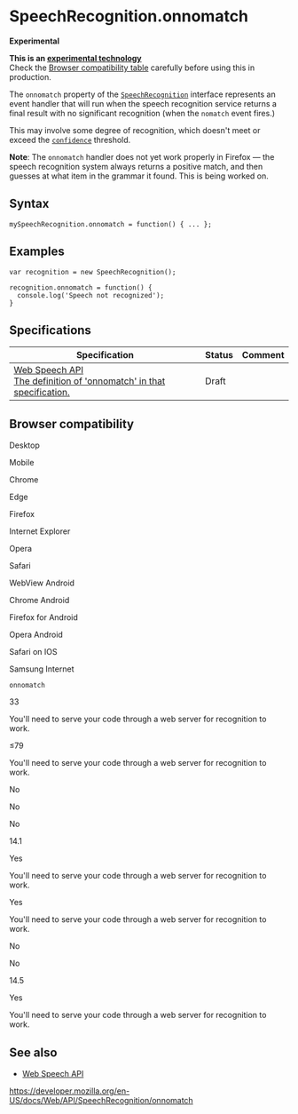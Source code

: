 SpeechRecognition.onnomatch
===========================

**Experimental**

**This is an [experimental technology](https://developer.mozilla.org/en-US/docs/MDN/Guidelines/Conventions_definitions#experimental)**  
Check the [Browser compatibility table](#browser_compatibility) carefully before using this in production.

The `onnomatch` property of the [`SpeechRecognition`](../speechrecognition) interface represents an event handler that will run when the speech recognition service returns a final result with no significant recognition (when the `nomatch` event fires.)

This may involve some degree of recognition, which doesn't meet or exceed the [`confidence`](../speechrecognitionalternative/confidence) threshold.

**Note**: The `onnomatch` handler does not yet work properly in Firefox — the speech recognition system always returns a positive match, and then guesses at what item in the grammar it found. This is being worked on.

Syntax
------

    mySpeechRecognition.onnomatch = function() { ... };

Examples
--------

    var recognition = new SpeechRecognition();

    recognition.onnomatch = function() {
      console.log('Speech not recognized');
    }

Specifications
--------------

<table><thead><tr class="header"><th>Specification</th><th>Status</th><th>Comment</th></tr></thead><tbody><tr class="odd"><td><a href="https://wicg.github.io/speech-api/#dom-speechrecognition-onnomatch">Web Speech API<br />
<span class="small">The definition of 'onnomatch' in that specification.</span></a></td><td><span class="spec-draft">Draft</span></td><td></td></tr></tbody></table>

Browser compatibility
---------------------

Desktop

Mobile

Chrome

Edge

Firefox

Internet Explorer

Opera

Safari

WebView Android

Chrome Android

Firefox for Android

Opera Android

Safari on IOS

Samsung Internet

`onnomatch`

33

You'll need to serve your code through a web server for recognition to work.

≤79

You'll need to serve your code through a web server for recognition to work.

No

No

No

14.1

Yes

You'll need to serve your code through a web server for recognition to work.

Yes

You'll need to serve your code through a web server for recognition to work.

No

No

14.5

Yes

You'll need to serve your code through a web server for recognition to work.

See also
--------

-   [Web Speech API](../web_speech_api)

<a href="https://developer.mozilla.org/en-US/docs/Web/API/SpeechRecognition/onnomatch" class="_attribution-link">https://developer.mozilla.org/en-US/docs/Web/API/SpeechRecognition/onnomatch</a>
